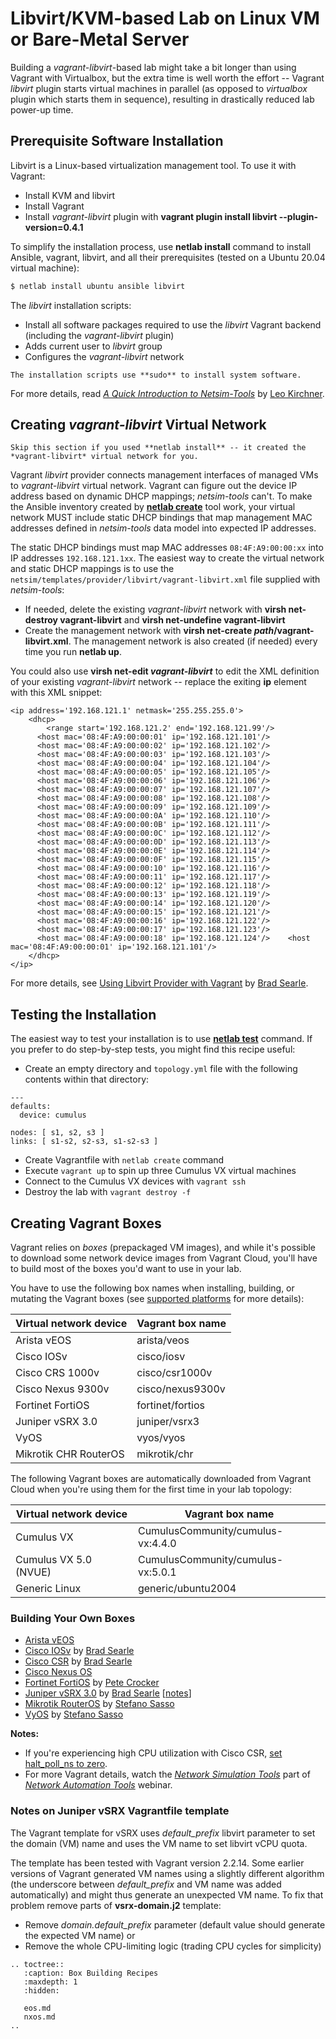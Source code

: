 # Libvirt/KVM-based Lab on Linux VM or Bare-Metal Server

Building a *vagrant-libvirt*-based lab might take a bit longer than using Vagrant with Virtualbox, but the extra time is well worth the effort -- Vagrant *libvirt* plugin starts virtual machines in parallel (as opposed to *virtualbox* plugin which starts them in sequence), resulting in drastically reduced lab power-up time.

## Prerequisite Software Installation

Libvirt is a Linux-based virtualization management tool. To use it with Vagrant:

* Install KVM and libvirt
* Install Vagrant
* Install *vagrant-libvirt* plugin with **vagrant plugin install libvirt --plugin-version=0.4.1**

To simplify the installation process, use **netlab install** command to install Ansible, vagrant, libvirt, and all their prerequisites (tested on a Ubuntu 20.04 virtual machine):

```bash
$ netlab install ubuntu ansible libvirt
```

The *libvirt* installation scripts:

- Install all software packages required to use the *libvirt* Vagrant backend (including the *vagrant-libvirt* plugin)
- Adds current user to *libvirt* group
- Configures the *vagrant-libvirt* network

```{tip}
The installation scripts use **sudo** to install system software.
```

For more details, read *[A Quick Introduction to Netsim-Tools](https://blog.kirchne.red/netsim-tools-quickstart.html)* by [Leo Kirchner](https://www.linkedin.com/in/leo-kirchner/).

## Creating *vagrant-libvirt* Virtual Network

```{tip}
Skip this section if you used **netlab install** -- it created the *vagrant-libvirt* virtual network for you.
```

Vagrant *libvirt* provider connects management interfaces of managed VMs to *vagrant-libvirt* virtual network. Vagrant can figure out the device IP address based on dynamic DHCP mappings; *netsim-tools* can't. To make the Ansible inventory created by **[netlab create](../netlab/create.md)** tool work, your virtual network MUST include static DHCP bindings that map management MAC addresses defined in *netsim-tools* data model into expected IP addresses.

The static DHCP bindings must map MAC addresses `08:4F:A9:00:00:xx` into IP addresses `192.168.121.1xx`. The easiest way to create the virtual network and static DHCP mappings is to use the `netsim/templates/provider/libvirt/vagrant-libvirt.xml` file supplied with *netsim-tools*:

* If needed, delete the existing *vagrant-libvirt* network with **virsh net-destroy vagrant-libvirt** and **virsh net-undefine vagrant-libvirt**
* Create the management network with **virsh net-create _path_/vagrant-libvirt.xml**. The management network is also created (if needed) every time you run **netlab up**.

You could also use **virsh net-edit _vagrant-libvirt_** to edit the XML definition of your existing *vagrant-libvirt* network -- replace the exiting **ip** element with this XML snippet:

```
<ip address='192.168.121.1' netmask='255.255.255.0'>
	<dhcp>
	    <range start='192.168.121.2' end='192.168.121.99'/>
      <host mac='08:4F:A9:00:00:01' ip='192.168.121.101'/>
      <host mac='08:4F:A9:00:00:02' ip='192.168.121.102'/>
      <host mac='08:4F:A9:00:00:03' ip='192.168.121.103'/>
      <host mac='08:4F:A9:00:00:04' ip='192.168.121.104'/>
      <host mac='08:4F:A9:00:00:05' ip='192.168.121.105'/>
      <host mac='08:4F:A9:00:00:06' ip='192.168.121.106'/>
      <host mac='08:4F:A9:00:00:07' ip='192.168.121.107'/>
      <host mac='08:4F:A9:00:00:08' ip='192.168.121.108'/>
      <host mac='08:4F:A9:00:00:09' ip='192.168.121.109'/>
      <host mac='08:4F:A9:00:00:0A' ip='192.168.121.110'/>
      <host mac='08:4F:A9:00:00:0B' ip='192.168.121.111'/>
      <host mac='08:4F:A9:00:00:0C' ip='192.168.121.112'/>
      <host mac='08:4F:A9:00:00:0D' ip='192.168.121.113'/>
      <host mac='08:4F:A9:00:00:0E' ip='192.168.121.114'/>
      <host mac='08:4F:A9:00:00:0F' ip='192.168.121.115'/>
      <host mac='08:4F:A9:00:00:10' ip='192.168.121.116'/>
      <host mac='08:4F:A9:00:00:11' ip='192.168.121.117'/>
      <host mac='08:4F:A9:00:00:12' ip='192.168.121.118'/>
      <host mac='08:4F:A9:00:00:13' ip='192.168.121.119'/>
      <host mac='08:4F:A9:00:00:14' ip='192.168.121.120'/>
      <host mac='08:4F:A9:00:00:15' ip='192.168.121.121'/>
      <host mac='08:4F:A9:00:00:16' ip='192.168.121.122'/>
      <host mac='08:4F:A9:00:00:17' ip='192.168.121.123'/>
      <host mac='08:4F:A9:00:00:18' ip='192.168.121.124'/>	  <host mac='08:4F:A9:00:00:01' ip='192.168.121.101'/>
	</dhcp>
</ip>
```

For more details, see [Using Libvirt Provider with Vagrant](https://codingpackets.com/blog/using-the-libvirt-provider-with-vagrant/) by [Brad Searle](https://www.linkedin.com/in/bradleysearle/). 

## Testing the Installation

The easiest way to test your installation is to use **[netlab test](../netlab/test.md)** command. If you prefer to do step-by-step tests, you might find this recipe useful:

* Create an empty directory and `topology.yml` file with the following contents within that directory:

```
---
defaults:
  device: cumulus

nodes: [ s1, s2, s3 ]
links: [ s1-s2, s2-s3, s1-s2-s3 ]
```

* Create Vagrantfile with `netlab create` command
* Execute `vagrant up` to spin up three Cumulus VX virtual machines
* Connect to the Cumulus VX devices with `vagrant ssh`
* Destroy the lab with `vagrant destroy -f`

## Creating Vagrant Boxes

Vagrant relies on *boxes* (prepackaged VM images), and while it's possible to download some network device images from Vagrant Cloud, you'll have to build most of the boxes you'd want to use in your lab.

You have to use the following box names when installing, building, or mutating the Vagrant boxes (see [supported platforms](../platforms.md) for more details):

| Virtual network device | Vagrant box name            |
| ---------------------- | --------------------------- |
| Arista vEOS            | arista/veos                 |
| Cisco IOSv             | cisco/iosv                  |
| Cisco CRS 1000v        | cisco/csr1000v              |
| Cisco Nexus 9300v      | cisco/nexus9300v            |
| Fortinet FortiOS       | fortinet/fortios            |
| Juniper vSRX 3.0       | juniper/vsrx3               |
| VyOS                   | vyos/vyos                   |
| Mikrotik CHR RouterOS  | mikrotik/chr                |

The following Vagrant boxes are automatically downloaded from Vagrant Cloud when you're using them for the first time in your lab topology:

| Virtual network device | Vagrant box name   |
|------------------------|--------------------|
| Cumulus VX             | CumulusCommunity/cumulus-vx:4.4.0 |
| Cumulus VX 5.0 (NVUE)            | CumulusCommunity/cumulus-vx:5.0.1 |
| Generic Linux          | generic/ubuntu2004 |

### Building Your Own Boxes

* [Arista vEOS](eos.md)
* [Cisco IOSv](https://codingpackets.com/blog/cisco-iosv-vagrant-libvirt-box-install/) by [Brad Searle](https://codingpackets.com)
* [Cisco CSR](https://codingpackets.com/blog/cisco-csr-1000v-vagrant-libvirt-box-install/) by [Brad Searle](https://codingpackets.com)
* [Cisco Nexus OS](nxos.md)
* [Fortinet FortiOS](https://blog.petecrocker.com/post/fortinet_vagrant_libvirt/) by [Pete Crocker](https://blog.petecrocker.com/about/)
* [Juniper vSRX 3.0](https://codingpackets.com/blog/juniper-vsrx3-0-vagrant-libvirt-box-install/) by [Brad Searle](https://codingpackets.com) [[notes](#notes-on-juniper-vsrx-vagrantfile-template)]
* [Mikrotik RouterOS](http://stefano.dscnet.org/a/mikrotik_vagrant/) by [Stefano Sasso](http://stefano.dscnet.org)
* [VyOS](https://github.com/ssasso/packer-vyos-vagrant) by [Stefano Sasso](http://stefano.dscnet.org)

**Notes:**

* If you're experiencing high CPU utilization with Cisco CSR, [set halt_poll_ns to zero](https://codingpackets.com/blog/kvm-host-high-cpu-fix/).
* For more Vagrant details, watch the *[Network Simulation Tools](https://my.ipspace.net/bin/list?id=NetTools#SIMULATE)* part of *[Network Automation Tools](https://www.ipspace.net/Network_Automation_Tools)* webinar.

### Notes on Juniper vSRX Vagrantfile template

The Vagrant template for vSRX uses _default\_prefix_ libvirt parameter to set the domain (VM) name and uses the VM name to set libvirt vCPU quota.

The template has been tested with Vagrant version 2.2.14. Some earlier versions of Vagrant generated VM names using a slightly different algorithm (the underscore between _default\_prefix_ and VM name was added automatically) and might thus generate an unexpected VM name. To fix that problem remove parts of **vsrx-domain.j2** template:

* Remove _domain.default\_prefix_ parameter (default value should generate the expected VM name) or
* Remove the whole CPU-limiting logic (trading CPU cycles for simplicity)

```{eval-rst}
.. toctree::
   :caption: Box Building Recipes
   :maxdepth: 1
   :hidden:

   eos.md
   nxos.md
..
```
